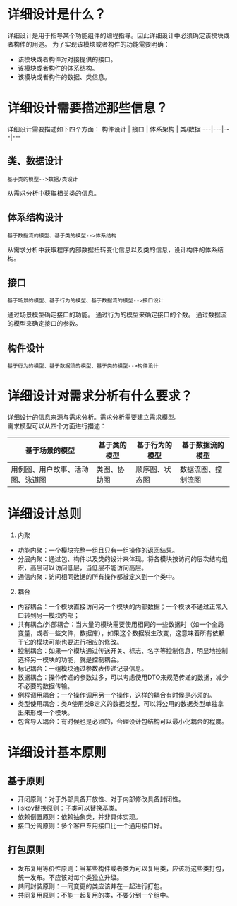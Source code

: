 # 详细设计是什么？
详细设计是用于指导某个功能组件的编程指导。因此详细设计中必须确定该模块或者构件的用途。
为了实现该模块或者构件的功能需要明确：
- 该模块或者构件对对接提供的接口。
- 该模块或者构件的体系结构。
- 该模块或者构件的数据、类信息。

# 详细设计需要描述那些信息？
详细设计需要描述如下四个方面：
构件设计 | 接口 | 体系架构 | 类/数据
---|---|---|---

## 类、数据设计
```
基于类的模型-->数据/类设计
```
从需求分析中获取相关类的信息。

## 体系结构设计
```
基于数据流的模型、基于类的模型-->体系结构
```
从需求分析中获取程序内部数据扭转变化信息以及类的信息，设计构件的体系结构。
## 接口
```
基于场景的模型、基于行为的模型、基于数据流的模型-->接口设计
```
通过场景模型确定接口的功能。
通过行为的模型来确定接口的个数。
通过数据流的模型来确定接口的参数。

## 构件设计
```
基于行为的模型、基于数据流的模型、基于类的模型-->构件设计
```


# 详细设计对需求分析有什么要求？
详细设计的信息来源与需求分析。需求分析需要建立需求模型。  
需求模型可以从四个方面进行描述：

基于场景的模型 | 基于类的模型 | 基于行为的模型 | 基于数据流的模型 |
---|---|---|---| 
用例图、用户故事、活动图、泳道图 | 类图、协助图|顺序图、状态图|数据流图、控制流图


# 详细设计总则
1. 内聚
* 功能内聚：一个模块完整一组且只有一组操作的返回结果。
* 分层内聚：通过包、构件以及类的设计来体现。将各模块按访问的层次结构组织，高层可以访问低层，当低层不能访问高层。
* 通信内聚：访问相同数据的所有操作都被定义到一个类中。

2. 耦合
* 内容耦合：一个模块直接访问另一个模块的内部数据；一个模块不通过正常入口转到另一模块内部；
* 共有耦合/外部耦合：当大量的模块需要使用相同的一些数据时（如一个全局变量，或者一些文件，数据库），如果这个数据发生改变，这意味着所有依赖于它的模块可能也要进行相应的修改。
* 控制耦合：如果一个模块通过传送开关、标志、名字等控制信息，明显地控制选择另一模块的功能，就是控制耦合。
* 标记耦合：一组模块通过参数表传递记录信息。
* 数据耦合：操作传递的参数过多，可以考虑使用DTO来规范传递的数据，减少不必要的数据传输。
* 例程调用耦合：一个操作调用另一个操作，这样的耦合有时候是必须的。
* 类型使用耦合：类A使用类B定义的数据类型，可以将公用的数据类型单独拿出来形成一个模块。
* 包含导入耦合：有时候也是必须的，合理设计包结构可以最小化耦合的程度。



# 详细设计基本原则
## 基于原则
* 开闭原则：对于外部具备开放性、对于内部修改具备封闭性。
* liskov替换原则：子类可以替换基类。
* 依赖倒置原则：依赖抽象类，并非具体实现。
* 接口分离原则：多个客户专用接口比一个通用接口好。

## 打包原则
*  发布复用等价性原则：当某些构件或者类为可以复用类，应该将这些类打包，统一发布。不应该对每个类独立升级。
*  共同封装原则：一同变更的类应该并在一起进行打包。
*  共同复用原则：不能一起复用的类，不要分到一个组中。
